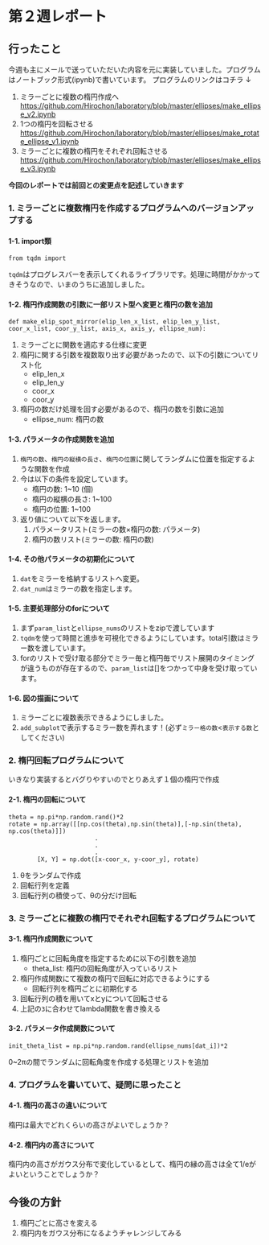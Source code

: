 # 第２週レポート

## 行ったこと
今週も主にメールで送っていただいた内容を元に実装していました。プログラムはノートブック形式(ipynb)で書いています。
プログラムのリンクはコチラ ↓
1. ミラーごとに複数の楕円作成へ 
https://github.com/Hirochon/laboratory/blob/master/ellipses/make_ellipse_v2.ipynb
2. 1つの楕円を回転させる 
https://github.com/Hirochon/laboratory/blob/master/ellipses/make_rotate_ellipse_v1.ipynb
3. ミラーごとに複数の楕円をそれぞれ回転させる 
https://github.com/Hirochon/laboratory/blob/master/ellipses/make_ellipse_v3.ipynb

**今回のレポートでは前回との変更点を記述していきます**

### 1. ミラーごとに複数楕円を作成するプログラムへのバージョンアップする

#### 1-1. import類

```python: import.py
from tqdm import
```

`tqdm`はプログレスバーを表示してくれるライブラリです。処理に時間がかかってきそうなので、いまのうちに追加しました。

#### 1-2. 楕円作成関数の引数に一部リスト型へ変更と楕円の数を追加

```python: make_elip.py
def make_elip_spot_mirror(elip_len_x_list, elip_len_y_list, coor_x_list, coor_y_list, axis_x, axis_y, ellipse_num):
```

1. ミラーごとに関数を適応する仕様に変更
2. 楕円に関する引数を複数取り出す必要があったので、以下の引数についてリスト化
    - elip_len_x
    - elip_len_y
    - coor_x
    - coor_y
3. 楕円の数だけ処理を回す必要があるので、楕円の数を引数に追加
    - ellipse_num: 楕円の数

#### 1-3. パラメータの作成関数を追加
1. `楕円の数`、`楕円の縦横の長さ`、`楕円の位置`に関してランダムに位置を指定するような関数を作成
2. 今は以下の条件を設定しています。
    - 楕円の数: 1~10 (個)
    - 楕円の縦横の長さ: 1~100
    - 楕円の位置: 1~100
3. 返り値について以下を返します。
    1. パラメータリスト(ミラーの数×楕円の数: パラメータ)
    2. 楕円の数リスト(ミラーの数: 楕円の数)

#### 1-4. その他パラメータの初期化について
1. `dat`をミラーを格納するリストへ変更。
2. `dat_num`はミラーの数を指定します。

#### 1-5. 主要処理部分のforについて
1. まず`param_list`と`ellipse_nums`のリストをzipで渡しています
2. `tqdm`を使って時間と進歩を可視化できるようにしています。total引数はミラー数を渡しています。
3. forのリストで受け取る部分でミラー毎と楕円毎でリスト展開のタイミングが違うものが存在するので、`param_list`は[]をつかって中身を受け取っています。

#### 1-6. 図の描画について
1. ミラーごとに複数表示できるようにしました。
2. `add_subplot`で表示するミラー数を弄れます！(必ず`ミラー格の数`<`表示する数`としてください)

### 2. 楕円回転プログラムについて
いきなり実装するとバグりやすいのでとりあえず１個の楕円で作成

#### 2-1. 楕円の回転について

```python: rotate.py
theta = np.pi*np.random.rand()*2
rotate = np.array([[np.cos(theta),np.sin(theta)],[-np.sin(theta), np.cos(theta)]])
                        .
                        .
                        .
        [X, Y] = np.dot([x-coor_x, y-coor_y], rotate)
```

1. θをランダムで作成
2. 回転行列を定義
3. 回転行列の積使って、θの分だけ回転

### 3. ミラーごとに複数の楕円でそれぞれ回転するプログラムについて

#### 3-1. 楕円作成関数について
1. 楕円ごとに回転角度を指定するために以下の引数を追加
    - theta_list: 楕円の回転角度が入っているリスト
2. 楕円作成関数にて複数の楕円で回転に対応できるようにする
    - 回転行列を楕円ごとに初期化する
3. 回転行列の積を用いてxとyについて回転させる
4. 上記の`3`に合わせてlambda関数を書き換える

#### 3-2. パラメータ作成関数について

```python: make_theta.py
init_theta_list = np.pi*np.random.rand(ellipse_nums[dat_i])*2
```

0~2πの間でランダムに回転角度を作成する処理とリストを追加

### 4. プログラムを書いていて、疑問に思ったこと

#### 4-1. 楕円の高さの違いについて
楕円は最大でどれくらいの高さがよいでしょうか？

#### 4-2. 楕円内の高さについて
楕円内の高さがガウス分布で変化しているとして、楕円の縁の高さは全て1/eがよいということでしょうか？

## 今後の方針
1. 楕円ごとに高さを変える
2. 楕円内をガウス分布になるようチャレンジしてみる
